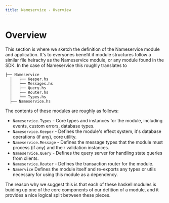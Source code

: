 ```yaml
---
title: Nameservice - Overview
---
```


# Overview

This section is where we sketch the definition of the Nameservice module and application. It's to everyones benefit if module structures follow a similar file heirachy as the Nameservice module, or any module found in the SDK. In the case of Nameservice this roughly translates to 

```
├── Nameservice
  │   ├── Keeper.hs
  │   ├── Messages.hs
  │   ├── Query.hs
  │   ├── Router.hs
  │   └── Types.hs
  ├── Nameservice.hs

```

The contents of these modules are roughly as follows:

- `Nameservice.Types` - Core types and instances for the module, including events, custom errors, database types.
- `Nameservice.Keeper` - Defines the module's effect system, it's database operations (if  any), core utility.
- `Nameservice.Message` - Defines the message types that the module must process (if any) and their validation instances.
- `Nameservice.Query` - Defines the query server for handling state queries from clients.
- `Nameservice.Router` - Defines the transaction router for the module.
- `Namervice` Defines the module itself and re-exports any types or utils necessary for using this module as a dependency.

The reason why we suggest this is that each of these haskell modules is buiding up one of the core components of our defition of a module, and it provides a nice logical split between these pieces.
